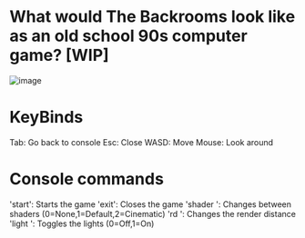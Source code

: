 # What would The Backrooms look like as an old school 90s computer game? [WIP]

![image](https://user-images.githubusercontent.com/78906517/177658903-e281704d-c67c-4cf9-b776-41ee8f633626.png)

# KeyBinds

Tab: Go back to console
Esc: Close
WASD: Move
Mouse: Look around

# Console commands
'start': Starts the game
'exit': Closes the game
'shader <int>': Changes between shaders (0=None,1=Default,2=Cinematic)
'rd <int>': Changes the render distance
'light <int>': Toggles the lights (0=Off,1=On)
